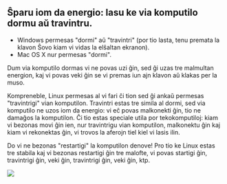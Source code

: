 <?php require("../../entete.php");?> <?php require("../../base.php");?> <?php require("../../fonctions.php");?>

<div id="corps">

<h2>Ŝparu iom da energio: lasu ke via komputilo dormu aŭ travintru.</h2>

<ul>
<li>Windows permesas "dormi" aŭ "travintri" (por tio lasta, tenu premata la klavon Ŝovo kiam vi vidas la elŝaltan ekranon).</li>
<li>Mac OS X nur permesas "dormi".</li>
</ul>

<p>Dum via komputilo dormas vi ne povas uzi ĝin, sed ĝi uzas tre malmultan energion, kaj vi povas veki ĝin se vi premas iun ajn klavon aŭ klakas per la muso.</p>

<p>Kompreneble, Linux permesas al vi fari ĉi tion sed ĝi ankaŭ permesas "travintrigi" vian komputilon. Travintri estas tre simila al dormi, sed via komputilo ne uzos iom da energio: vi eĉ povas malkonekti ĝin, tio ne damaĝos la komputilon. Ĉi tio estas speciale utila por tekokomputiloj: kiam vi bezonas movi ĝin ien, nur travintrigu vian komputilon, malkonektu ĝin kaj kiam vi rekonektas ĝin, vi trovos la aferojn tiel kiel vi lasis ilin.</p>

<p>Do vi ne bezonas "restartigi" la komputilon denove! Pro tio ke Linux estas tre stabila kaj vi bezonas restartigi ĝin tre malofte, vi povas startigi ĝin, travintrigi ĝin, veki ĝin, travintrigi ĝin, veki ĝin, ktp.</p>

<img src="Images/suspend_hibernate_thumb.png" />

</div>


